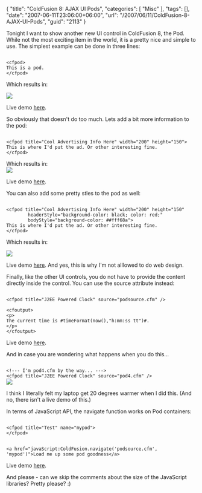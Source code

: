 {
	"title": "ColdFusion 8: AJAX UI Pods",
	"categories": [
		"Misc"
	],
	"tags": [],
	"date": "2007-06-11T23:06:00+06:00",
	"url": "/2007/06/11/ColdFusion-8-AJAX-UI-Pods",
	"guid": "2113"
}

Tonight I want to show another new UI control in ColdFusion 8, the Pod. While not the most exciting item in the world, it is a pretty nice and simple to use. The simplest example can be done in three lines:
<!--more-->
<code>
&lt;cfpod&gt;
This is a pod.
&lt;/cfpod&gt;
</code>

Which results in:<br />

<img src="http://static.raymondcamden.com/images/Picture%202.png">

Live demo <a href="http://www.coldfusionjedi.com/demos/layout/pod1.cfm">here</a>.

So obviously that doesn't do too much. Lets add a bit more information to the pod:

<code>
&lt;cfpod title="Cool Advertising Info Here" width="200" height="150"&gt;
This is where I'd put the ad. Or other interesting fine.
&lt;/cfpod&gt;
</code>

Which results in:<br />
<img src="http://static.raymondcamden.com/images/cfjedi/Picture%203.png">

Live demo <a href="http://www.coldfusionjedi.com/demos/layout/pod2.cfm">here</a>.

You can also add some pretty stles to the pod as well:

<code>
&lt;cfpod title="Cool Advertising Info Here" width="200" height="150" 
		headerStyle="background-color: black; color: red;"
		bodyStyle="background-color: ##fff68a"&gt;
This is where I'd put the ad. Or other interesting fine.
&lt;/cfpod&gt;
</code>

Which results in:<br />

<img src="http://static.raymondcamden.com/images/cfjedi/Picture%204.png">

Live demo <a href="http://www.coldfusionjedi.com/demos/layout/pod3.cfm">here</a>. And yes, this is why I'm not alllowed to do web design.

Finally, like the other UI controls, you do not have to provide the content directly inside the control. You can use the source attribute instead:

<code>
&lt;cfpod title="J2EE Powered Clock" source="podsource.cfm" /&gt;
</code>

<code>
&lt;cfoutput&gt;
&lt;p&gt;
The current time is #timeFormat(now(),"h:mm:ss tt")#.
&lt;/p&gt;
&lt;/cfoutput&gt;
</code>

Live demo <a href="http://www.coldfusionjedi.com/demos/layout/pod4.cfm">here</a>.

And in case you are wondering what happens when you do this...

<code>
&lt;!--- I'm pod4.cfm by the way... ---&gt;
&lt;cfpod title="J2EE Powered Clock" source="pod4.cfm" /&gt;
</code>


<img src="http://static.raymondcamden.com/images/cfjedi/Picture%205.png">

I think I literally felt my laptop get 20 degrees warmer when I did this. (And no, there isn't a live demo of this.)

In terms of JavaScript API, the navigate function works on Pod containers:

<code>
&lt;cfpod title="Test" name="mypod"&gt;
&lt;/cfpod&gt;

&lt;a href="javaScript:ColdFusion.navigate('podsource.cfm', 'mypod')"&gt;Load me up some pod goodness&lt;/a&gt;
</code>

Live demo <a href="http://www.coldfusionjedi.com/demos/layout/pod5.cfm">here</a>.

And please - can we skip the comments about the size of the JavaScript libraries? Pretty please? :)